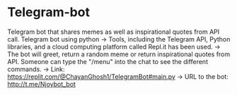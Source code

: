 # Telegram-bot
Telegram bot that shares memes as well as inspirational quotes from API call.
Telegram bot using python
-> Tools, including the Telegram API, Python libraries, and a cloud computing platform called Repl.it has been used.
-> The bot will greet, return a random meme or return inspirational quotes from API. Someone can type the
"/menu" into the chat to see the different commands.
-> Link: https://replit.com/@ChayanGhosh1/TelegramBot#main.py
-> URL to the bot: http://t.me/Njoybot_bot
